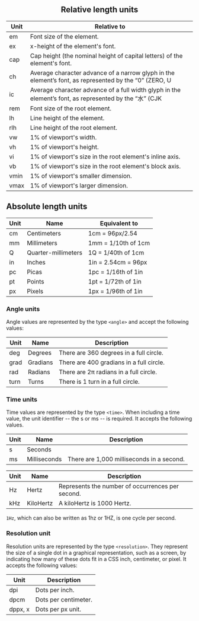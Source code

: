 <link rel="stylesheet" href="https://cdn.jsdelivr.net/npm/bootstrap-icons@1.5.0/font/bootstrap-icons.css">
<link rel="stylesheet" href="../../lib/html&css_book.css">

<h2 style="text-align:center">Relative length units</h2>

| Unit | Relative to       |
|------|-------------------|
| em   | Font size of the element.|
| ex   | x-height of the element's font.|
| cap  | Cap height (the nominal height of capital letters) of the element's font.|
| ch   | Average character advance of a narrow glyph in the element’s font, as represented by the “0” (ZERO, U | +0030) glyph.|
| ic   | Average character advance of a full width glyph in the element’s font, as represented by the “水” (CJK | water | ideograph, U+6C34) glyph.|
| rem  | Font size of the root element.|
| lh   | Line height of the element.|
| rlh  | Line height of the root element.|
| vw   | 1% of viewport's width.|
| vh   | 1% of viewport's height.|
| vi   | 1% of viewport's size in the root element's inline axis.|
| vb   | 1% of viewport's size in the root element's block axis.|
| vmin | 1% of viewport's smaller dimension.|
| vmax | 1% of viewport's larger dimension.|

<h2>Absolute length units</h2>

| Unit | Name                | Equivalent to       |
|------|---------------------|---------------------|
| cm   | Centimeters         | 1cm = 96px/2.54     |
| mm   | Millimeters         | 1mm = 1/10th of 1cm |
| Q    | Quarter-millimeters | 1Q = 1/40th of 1cm  |
| in   | Inches              | 1in = 2.54cm = 96px |
| pc   | Picas               | 1pc = 1/16th of 1in |
| pt   | Points              | 1pt = 1/72th of 1in |
| px   | Pixels              | 1px = 1/96th of 1in |

### Angle units

Angle values are represented by the type `<angle>` and accept the following values:

| Unit | Name     | Description                              |
|------|----------|------------------------------------------|
| deg  | Degrees  | There are 360 degrees in a full circle.  |
| grad | Gradians | There are 400 gradians in a full circle. |
| rad  | Radians  | There are 2π radians in a full circle.   |
| turn | Turns    | There is 1 turn in a full circle.        |

### Time units
Time values are represented by the type `<time>`. When including a time value, the unit identifier -- the s or ms -- is required. It accepts the following values.

| Unit | Name         | Description                               |
|------|--------------|-------------------------------------------|
| s    | Seconds      |                                           |
| ms   | Milliseconds | There are 1,000 milliseconds in a second. |

| Unit | Name      | Description                                     |
|------|-----------|-------------------------------------------------|
| Hz   | Hertz     | Represents the number of occurrences per second.|
| kHz  | KiloHertz | A kiloHertz is 1000 Hertz.                      |

`1Hz`, which can also be written as 1hz or 1HZ, is one cycle per second.

<h3>Resolution unit</h3>

Resolution units are represented by the type `<resolution>`. They represent the size of a single dot in a graphical representation, such as a screen, by indicating how many of these dots fit in a CSS inch, centimeter, or pixel. It accepts the following values:

| Unit  | Description          |
|-------|----------------------|
| dpi   | Dots per inch.       |
| dpcm  | Dots per centimeter. |
|dppx, x| Dots per px unit.    |








